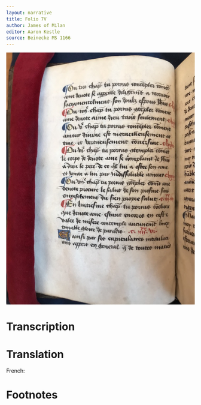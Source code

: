 ```yaml
---
layout: narrative
title: Folio 7V
author: James of Milan
editor: Aaron Kestle
source: Beinecke MS 1166
---
```


![Beinecke MS 1166 Folio 7V](https://raw.githubusercontent.com/oldfrenchtexts/L-aiguillon-d-amour-divine/master/assets/7V.jpg)
# Transcription



# Translation

French: 

# Footnotes

